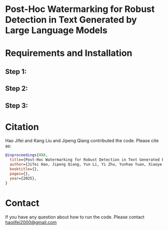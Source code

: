 # Post-Hoc Watermarking for Robust Detection in Text Generated by Large Language Models

# Requirements and Installation

## Step 1: 

## Step 2: 

## Step 3:
 
# Citation
Hao Jifei and Kang Liu and Jipeng Qiang contributed the code. 
Please cite as:
```bib
@inproceedings{XXX,
  title={Post-Hoc Watermarking for Robust Detection in Text Generated by Large Language Models},
  author={Jifei Hao, Jipeng Qiang, Yun Li, Yi Zhu, Yunhao Yuan, Xiaoye Ouyang},
  booktitle={},
  pages={},
  year={2025},
}
```  
# Contact 
If you have any question about how to run the code. Please contact haojifei2000@gmail.com